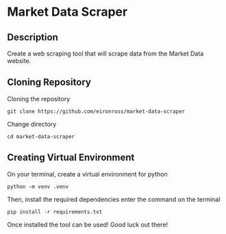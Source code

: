 # Market Data Scraper

## Description 

Create a web scraping tool that will scrape data from the Market Data website. 

## Cloning Repository
Cloning the repository
```
git clone https://github.com/eironross/market-data-scraper
```

Change directory
```
cd market-data-scraper
```

## Creating Virtual Environment

On your terminal, create a virtual environment for python

```
python -m venv .venv
```

Then, install the required dependencies enter the command on the terminal
```
pip install -r requirements.txt
```

Once installed the tool can be used! Good luck out there!